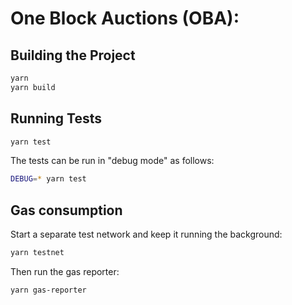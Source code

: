 # One Block Auctions (OBA):

## Building the Project

```sh
yarn
yarn build
```

## Running Tests

```sh
yarn test
```

The tests can be run in "debug mode" as follows:

```sh
DEBUG=* yarn test
```

## Gas consumption

Start a separate test network and keep it running the background:

```sh
yarn testnet
```

Then run the gas reporter:

```sh
yarn gas-reporter
```
